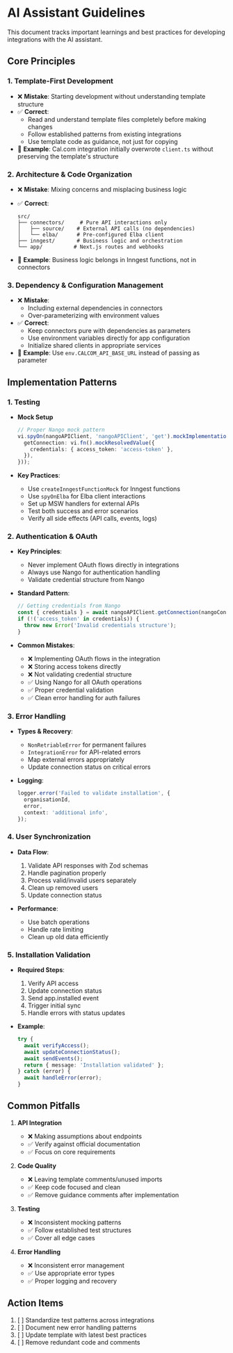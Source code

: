 # AI Assistant Guidelines

This document tracks important learnings and best practices for developing integrations with the AI assistant.

## Core Principles

### 1. Template-First Development

- ❌ **Mistake**: Starting development without understanding template structure
- ✅ **Correct**:
  - Read and understand template files completely before making changes
  - Follow established patterns from existing integrations
  - Use template code as guidance, not just for copying
- 📝 **Example**: Cal.com integration initially overwrote `client.ts` without preserving the template's structure

### 2. Architecture & Code Organization

- ❌ **Mistake**: Mixing concerns and misplacing business logic
- ✅ **Correct**:

  ```text
  src/
  ├── connectors/     # Pure API interactions only
  │   ├── source/    # External API calls (no dependencies)
  │   └── elba/      # Pre-configured Elba client
  ├── inngest/       # Business logic and orchestration
  └── app/          # Next.js routes and webhooks
  ```

- 📝 **Example**: Business logic belongs in Inngest functions, not in connectors

### 3. Dependency & Configuration Management

- ❌ **Mistake**:
  - Including external dependencies in connectors
  - Over-parameterizing with environment values
- ✅ **Correct**:
  - Keep connectors pure with dependencies as parameters
  - Use environment variables directly for app configuration
  - Initialize shared clients in appropriate services
- 📝 **Example**: Use `env.CALCOM_API_BASE_URL` instead of passing as parameter

## Implementation Patterns

### 1. Testing

- **Mock Setup**

  ```typescript
  // Proper Nango mock pattern
  vi.spyOn(nangoAPIClient, 'nangoAPIClient', 'get').mockImplementation(() => ({
    getConnection: vi.fn().mockResolvedValue({
      credentials: { access_token: 'access-token' },
    }),
  }));
  ```

- **Key Practices**:
  - Use `createInngestFunctionMock` for Inngest functions
  - Use `spyOnElba` for Elba client interactions
  - Set up MSW handlers for external APIs
  - Test both success and error scenarios
  - Verify all side effects (API calls, events, logs)

### 2. Authentication & OAuth

- **Key Principles**:

  - Never implement OAuth flows directly in integrations
  - Always use Nango for authentication handling
  - Validate credential structure from Nango

- **Standard Pattern**:

  ```typescript
  // Getting credentials from Nango
  const { credentials } = await nangoAPIClient.getConnection(nangoConnectionId);
  if (!('access_token' in credentials)) {
    throw new Error('Invalid credentials structure');
  }
  ```

- **Common Mistakes**:
  - ❌ Implementing OAuth flows in the integration
  - ❌ Storing access tokens directly
  - ❌ Not validating credential structure
  - ✅ Using Nango for all OAuth operations
  - ✅ Proper credential validation
  - ✅ Clean error handling for auth failures

### 3. Error Handling

- **Types & Recovery**:

  - `NonRetriableError` for permanent failures
  - `IntegrationError` for API-related errors
  - Map external errors appropriately
  - Update connection status on critical errors

- **Logging**:

  ```typescript
  logger.error('Failed to validate installation', {
    organisationId,
    error,
    context: 'additional info',
  });
  ```

### 4. User Synchronization

- **Data Flow**:

  1. Validate API responses with Zod schemas
  2. Handle pagination properly
  3. Process valid/invalid users separately
  4. Clean up removed users
  5. Update connection status

- **Performance**:
  - Use batch operations
  - Handle rate limiting
  - Clean up old data efficiently

### 5. Installation Validation

- **Required Steps**:

  1. Verify API access
  2. Update connection status
  3. Send app.installed event
  4. Trigger initial sync
  5. Handle errors with status updates

- **Example**:

  ```typescript
  try {
    await verifyAccess();
    await updateConnectionStatus();
    await sendEvents();
    return { message: 'Installation validated' };
  } catch (error) {
    await handleError(error);
  }
  ```

## Common Pitfalls

1. **API Integration**

   - ❌ Making assumptions about endpoints
   - ✅ Verify against official documentation
   - ✅ Focus on core requirements

2. **Code Quality**

   - ❌ Leaving template comments/unused imports
   - ✅ Keep code focused and clean
   - ✅ Remove guidance comments after implementation

3. **Testing**

   - ❌ Inconsistent mocking patterns
   - ✅ Follow established test structures
   - ✅ Cover all edge cases

4. **Error Handling**
   - ❌ Inconsistent error management
   - ✅ Use appropriate error types
   - ✅ Proper logging and recovery

## Action Items

1. [ ] Standardize test patterns across integrations
2. [ ] Document new error handling patterns
3. [ ] Update template with latest best practices
4. [ ] Remove redundant code and comments
